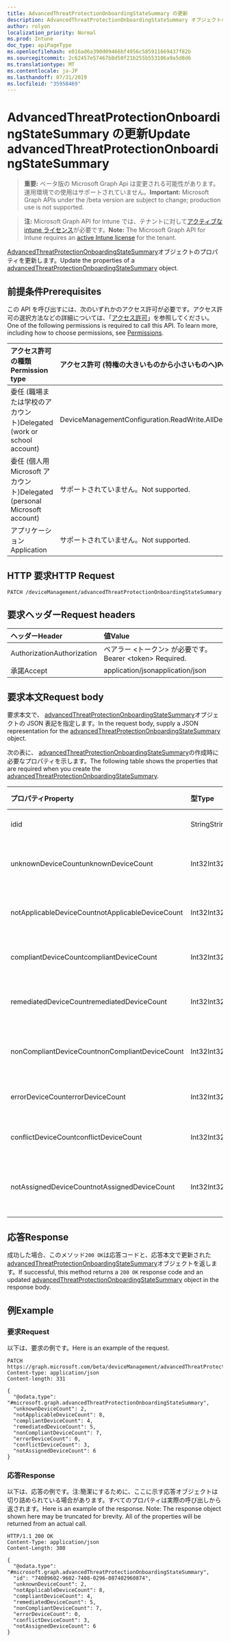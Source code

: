 ```yaml
---
title: AdvancedThreatProtectionOnboardingStateSummary の更新
description: AdvancedThreatProtectionOnboardingStateSummary オブジェクトのプロパティを更新します。
author: rolyon
localization_priority: Normal
ms.prod: Intune
doc_type: apiPageType
ms.openlocfilehash: e016ad6a390d09466bf4956c585911669437f82b
ms.sourcegitcommit: 2c62457e57467b8d50f21b255b553106a9a5d8d6
ms.translationtype: MT
ms.contentlocale: ja-JP
ms.lasthandoff: 07/31/2019
ms.locfileid: "35958469"
---
```

# <a name="update-advancedthreatprotectiononboardingstatesummary"></a><span data-ttu-id="c7a2a-103">AdvancedThreatProtectionOnboardingStateSummary の更新</span><span class="sxs-lookup"><span data-stu-id="c7a2a-103">Update advancedThreatProtectionOnboardingStateSummary</span></span>

> <span data-ttu-id="c7a2a-104">**重要:** ベータ版の Microsoft Graph Api は変更される可能性があります。運用環境での使用はサポートされていません。</span><span class="sxs-lookup"><span data-stu-id="c7a2a-104">**Important:** Microsoft Graph APIs under the /beta version are subject to change; production use is not supported.</span></span>

> <span data-ttu-id="c7a2a-105">**注:** Microsoft Graph API for Intune では、テナントに対して[アクティブな intune ライセンス](https://go.microsoft.com/fwlink/?linkid=839381)が必要です。</span><span class="sxs-lookup"><span data-stu-id="c7a2a-105">**Note:** The Microsoft Graph API for Intune requires an [active Intune license](https://go.microsoft.com/fwlink/?linkid=839381) for the tenant.</span></span>

<span data-ttu-id="c7a2a-106">[AdvancedThreatProtectionOnboardingStateSummary](../resources/intune-deviceconfig-advancedthreatprotectiononboardingstatesummary.md)オブジェクトのプロパティを更新します。</span><span class="sxs-lookup"><span data-stu-id="c7a2a-106">Update the properties of a [advancedThreatProtectionOnboardingStateSummary](../resources/intune-deviceconfig-advancedthreatprotectiononboardingstatesummary.md) object.</span></span>

## <a name="prerequisites"></a><span data-ttu-id="c7a2a-107">前提条件</span><span class="sxs-lookup"><span data-stu-id="c7a2a-107">Prerequisites</span></span>
<span data-ttu-id="c7a2a-p101">この API を呼び出すには、次のいずれかのアクセス許可が必要です。アクセス許可の選択方法などの詳細については、「[アクセス許可](/graph/permissions-reference)」を参照してください。</span><span class="sxs-lookup"><span data-stu-id="c7a2a-p101">One of the following permissions is required to call this API. To learn more, including how to choose permissions, see [Permissions](/graph/permissions-reference).</span></span>

|<span data-ttu-id="c7a2a-110">アクセス許可の種類</span><span class="sxs-lookup"><span data-stu-id="c7a2a-110">Permission type</span></span>|<span data-ttu-id="c7a2a-111">アクセス許可 (特権の大きいものから小さいものへ)</span><span class="sxs-lookup"><span data-stu-id="c7a2a-111">Permissions (from most to least privileged)</span></span>|
|:---|:---|
|<span data-ttu-id="c7a2a-112">委任 (職場または学校のアカウント)</span><span class="sxs-lookup"><span data-stu-id="c7a2a-112">Delegated (work or school account)</span></span>|<span data-ttu-id="c7a2a-113">DeviceManagementConfiguration.ReadWrite.All</span><span class="sxs-lookup"><span data-stu-id="c7a2a-113">DeviceManagementConfiguration.ReadWrite.All</span></span>|
|<span data-ttu-id="c7a2a-114">委任 (個人用 Microsoft アカウント)</span><span class="sxs-lookup"><span data-stu-id="c7a2a-114">Delegated (personal Microsoft account)</span></span>|<span data-ttu-id="c7a2a-115">サポートされていません。</span><span class="sxs-lookup"><span data-stu-id="c7a2a-115">Not supported.</span></span>|
|<span data-ttu-id="c7a2a-116">アプリケーション</span><span class="sxs-lookup"><span data-stu-id="c7a2a-116">Application</span></span>|<span data-ttu-id="c7a2a-117">サポートされていません。</span><span class="sxs-lookup"><span data-stu-id="c7a2a-117">Not supported.</span></span>|

## <a name="http-request"></a><span data-ttu-id="c7a2a-118">HTTP 要求</span><span class="sxs-lookup"><span data-stu-id="c7a2a-118">HTTP Request</span></span>
<!-- {
  "blockType": "ignored"
}
-->
``` http
PATCH /deviceManagement/advancedThreatProtectionOnboardingStateSummary
```

## <a name="request-headers"></a><span data-ttu-id="c7a2a-119">要求ヘッダー</span><span class="sxs-lookup"><span data-stu-id="c7a2a-119">Request headers</span></span>
|<span data-ttu-id="c7a2a-120">ヘッダー</span><span class="sxs-lookup"><span data-stu-id="c7a2a-120">Header</span></span>|<span data-ttu-id="c7a2a-121">値</span><span class="sxs-lookup"><span data-stu-id="c7a2a-121">Value</span></span>|
|:---|:---|
|<span data-ttu-id="c7a2a-122">Authorization</span><span class="sxs-lookup"><span data-stu-id="c7a2a-122">Authorization</span></span>|<span data-ttu-id="c7a2a-123">ベアラー &lt;トークン&gt; が必要です。</span><span class="sxs-lookup"><span data-stu-id="c7a2a-123">Bearer &lt;token&gt; Required.</span></span>|
|<span data-ttu-id="c7a2a-124">承諾</span><span class="sxs-lookup"><span data-stu-id="c7a2a-124">Accept</span></span>|<span data-ttu-id="c7a2a-125">application/json</span><span class="sxs-lookup"><span data-stu-id="c7a2a-125">application/json</span></span>|

## <a name="request-body"></a><span data-ttu-id="c7a2a-126">要求本文</span><span class="sxs-lookup"><span data-stu-id="c7a2a-126">Request body</span></span>
<span data-ttu-id="c7a2a-127">要求本文で、 [advancedThreatProtectionOnboardingStateSummary](../resources/intune-deviceconfig-advancedthreatprotectiononboardingstatesummary.md)オブジェクトの JSON 表記を指定します。</span><span class="sxs-lookup"><span data-stu-id="c7a2a-127">In the request body, supply a JSON representation for the [advancedThreatProtectionOnboardingStateSummary](../resources/intune-deviceconfig-advancedthreatprotectiononboardingstatesummary.md) object.</span></span>

<span data-ttu-id="c7a2a-128">次の表に、 [advancedThreatProtectionOnboardingStateSummary](../resources/intune-deviceconfig-advancedthreatprotectiononboardingstatesummary.md)の作成時に必要なプロパティを示します。</span><span class="sxs-lookup"><span data-stu-id="c7a2a-128">The following table shows the properties that are required when you create the [advancedThreatProtectionOnboardingStateSummary](../resources/intune-deviceconfig-advancedthreatprotectiononboardingstatesummary.md).</span></span>

|<span data-ttu-id="c7a2a-129">プロパティ</span><span class="sxs-lookup"><span data-stu-id="c7a2a-129">Property</span></span>|<span data-ttu-id="c7a2a-130">型</span><span class="sxs-lookup"><span data-stu-id="c7a2a-130">Type</span></span>|<span data-ttu-id="c7a2a-131">説明</span><span class="sxs-lookup"><span data-stu-id="c7a2a-131">Description</span></span>|
|:---|:---|:---|
|<span data-ttu-id="c7a2a-132">id</span><span class="sxs-lookup"><span data-stu-id="c7a2a-132">id</span></span>|<span data-ttu-id="c7a2a-133">String</span><span class="sxs-lookup"><span data-stu-id="c7a2a-133">String</span></span>|<span data-ttu-id="c7a2a-134">一意識別子</span><span class="sxs-lookup"><span data-stu-id="c7a2a-134">Unique Identifier</span></span>|
|<span data-ttu-id="c7a2a-135">unknownDeviceCount</span><span class="sxs-lookup"><span data-stu-id="c7a2a-135">unknownDeviceCount</span></span>|<span data-ttu-id="c7a2a-136">Int32</span><span class="sxs-lookup"><span data-stu-id="c7a2a-136">Int32</span></span>|<span data-ttu-id="c7a2a-137">不明なデバイスの数</span><span class="sxs-lookup"><span data-stu-id="c7a2a-137">Number of unknown devices</span></span>|
|<span data-ttu-id="c7a2a-138">notApplicableDeviceCount</span><span class="sxs-lookup"><span data-stu-id="c7a2a-138">notApplicableDeviceCount</span></span>|<span data-ttu-id="c7a2a-139">Int32</span><span class="sxs-lookup"><span data-stu-id="c7a2a-139">Int32</span></span>|<span data-ttu-id="c7a2a-140">該当しないデバイスの数</span><span class="sxs-lookup"><span data-stu-id="c7a2a-140">Number of not applicable devices</span></span>|
|<span data-ttu-id="c7a2a-141">compliantDeviceCount</span><span class="sxs-lookup"><span data-stu-id="c7a2a-141">compliantDeviceCount</span></span>|<span data-ttu-id="c7a2a-142">Int32</span><span class="sxs-lookup"><span data-stu-id="c7a2a-142">Int32</span></span>|<span data-ttu-id="c7a2a-143">準拠デバイスの数</span><span class="sxs-lookup"><span data-stu-id="c7a2a-143">Number of compliant devices</span></span>|
|<span data-ttu-id="c7a2a-144">remediatedDeviceCount</span><span class="sxs-lookup"><span data-stu-id="c7a2a-144">remediatedDeviceCount</span></span>|<span data-ttu-id="c7a2a-145">Int32</span><span class="sxs-lookup"><span data-stu-id="c7a2a-145">Int32</span></span>|<span data-ttu-id="c7a2a-146">修復済みデバイスの数</span><span class="sxs-lookup"><span data-stu-id="c7a2a-146">Number of remediated devices</span></span>|
|<span data-ttu-id="c7a2a-147">nonCompliantDeviceCount</span><span class="sxs-lookup"><span data-stu-id="c7a2a-147">nonCompliantDeviceCount</span></span>|<span data-ttu-id="c7a2a-148">Int32</span><span class="sxs-lookup"><span data-stu-id="c7a2a-148">Int32</span></span>|<span data-ttu-id="c7a2a-149">準拠していないデバイスの数</span><span class="sxs-lookup"><span data-stu-id="c7a2a-149">Number of NonCompliant devices</span></span>|
|<span data-ttu-id="c7a2a-150">errorDeviceCount</span><span class="sxs-lookup"><span data-stu-id="c7a2a-150">errorDeviceCount</span></span>|<span data-ttu-id="c7a2a-151">Int32</span><span class="sxs-lookup"><span data-stu-id="c7a2a-151">Int32</span></span>|<span data-ttu-id="c7a2a-152">エラー デバイスの数</span><span class="sxs-lookup"><span data-stu-id="c7a2a-152">Number of error devices</span></span>|
|<span data-ttu-id="c7a2a-153">conflictDeviceCount</span><span class="sxs-lookup"><span data-stu-id="c7a2a-153">conflictDeviceCount</span></span>|<span data-ttu-id="c7a2a-154">Int32</span><span class="sxs-lookup"><span data-stu-id="c7a2a-154">Int32</span></span>|<span data-ttu-id="c7a2a-155">競合デバイスの数</span><span class="sxs-lookup"><span data-stu-id="c7a2a-155">Number of conflict devices</span></span>|
|<span data-ttu-id="c7a2a-156">notAssignedDeviceCount</span><span class="sxs-lookup"><span data-stu-id="c7a2a-156">notAssignedDeviceCount</span></span>|<span data-ttu-id="c7a2a-157">Int32</span><span class="sxs-lookup"><span data-stu-id="c7a2a-157">Int32</span></span>|<span data-ttu-id="c7a2a-158">割り当てられていないデバイスの数</span><span class="sxs-lookup"><span data-stu-id="c7a2a-158">Number of not assigned devices</span></span>|



## <a name="response"></a><span data-ttu-id="c7a2a-159">応答</span><span class="sxs-lookup"><span data-stu-id="c7a2a-159">Response</span></span>
<span data-ttu-id="c7a2a-160">成功した場合、このメソッド`200 OK`は応答コードと、応答本文で更新された[advancedThreatProtectionOnboardingStateSummary](../resources/intune-deviceconfig-advancedthreatprotectiononboardingstatesummary.md)オブジェクトを返します。</span><span class="sxs-lookup"><span data-stu-id="c7a2a-160">If successful, this method returns a `200 OK` response code and an updated [advancedThreatProtectionOnboardingStateSummary](../resources/intune-deviceconfig-advancedthreatprotectiononboardingstatesummary.md) object in the response body.</span></span>

## <a name="example"></a><span data-ttu-id="c7a2a-161">例</span><span class="sxs-lookup"><span data-stu-id="c7a2a-161">Example</span></span>

### <a name="request"></a><span data-ttu-id="c7a2a-162">要求</span><span class="sxs-lookup"><span data-stu-id="c7a2a-162">Request</span></span>
<span data-ttu-id="c7a2a-163">以下は、要求の例です。</span><span class="sxs-lookup"><span data-stu-id="c7a2a-163">Here is an example of the request.</span></span>
``` http
PATCH https://graph.microsoft.com/beta/deviceManagement/advancedThreatProtectionOnboardingStateSummary
Content-type: application/json
Content-length: 331

{
  "@odata.type": "#microsoft.graph.advancedThreatProtectionOnboardingStateSummary",
  "unknownDeviceCount": 2,
  "notApplicableDeviceCount": 8,
  "compliantDeviceCount": 4,
  "remediatedDeviceCount": 5,
  "nonCompliantDeviceCount": 7,
  "errorDeviceCount": 0,
  "conflictDeviceCount": 3,
  "notAssignedDeviceCount": 6
}
```

### <a name="response"></a><span data-ttu-id="c7a2a-164">応答</span><span class="sxs-lookup"><span data-stu-id="c7a2a-164">Response</span></span>
<span data-ttu-id="c7a2a-p102">以下は、応答の例です。注:簡潔にするために、ここに示す応答オブジェクトは切り詰められている場合があります。すべてのプロパティは実際の呼び出しから返されます。</span><span class="sxs-lookup"><span data-stu-id="c7a2a-p102">Here is an example of the response. Note: The response object shown here may be truncated for brevity. All of the properties will be returned from an actual call.</span></span>
``` http
HTTP/1.1 200 OK
Content-Type: application/json
Content-Length: 380

{
  "@odata.type": "#microsoft.graph.advancedThreatProtectionOnboardingStateSummary",
  "id": "74089602-9602-7408-0296-087402960874",
  "unknownDeviceCount": 2,
  "notApplicableDeviceCount": 8,
  "compliantDeviceCount": 4,
  "remediatedDeviceCount": 5,
  "nonCompliantDeviceCount": 7,
  "errorDeviceCount": 0,
  "conflictDeviceCount": 3,
  "notAssignedDeviceCount": 6
}
```





